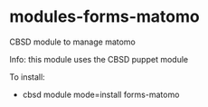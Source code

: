 # modules-forms-matomo
CBSD module to manage matomo

Info: this module uses the CBSD puppet module

To install:

  - cbsd module mode=install forms-matomo

